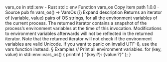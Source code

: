 vars_os in std::env - Rust
std
::
env
Function
vars_os
Copy item path
1.0.0
·
Source
pub fn vars_os() ->
VarsOs
ⓘ
Expand description
Returns an iterator of (variable, value) pairs of OS strings, for all the
environment variables of the current process.
The returned iterator contains a snapshot of the process’s environment
variables at the time of this invocation. Modifications to environment
variables afterwards will not be reflected in the returned iterator.
Note that the returned iterator will not check if the environment variables
are valid Unicode. If you want to panic on invalid UTF-8,
use the
vars
function instead.
§
Examples
// Print all environment variables.
for
(key, value)
in
std::env::vars_os() {
println!
(
"{key:?}: {value:?}"
);
}